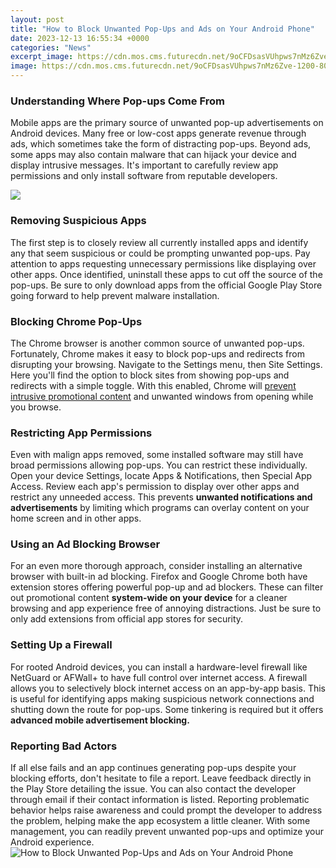 ```yaml
---
layout: post
title: "How to Block Unwanted Pop-Ups and Ads on Your Android Phone"
date: 2023-12-13 16:55:34 +0000
categories: "News"
excerpt_image: https://cdn.mos.cms.futurecdn.net/9oCFDsasVUhpws7nMz6Zve-1200-80.jpg
image: https://cdn.mos.cms.futurecdn.net/9oCFDsasVUhpws7nMz6Zve-1200-80.jpg
---
```


### Understanding Where Pop-ups Come From
Mobile apps are the primary source of unwanted pop-up advertisements on Android devices. Many free or low-cost apps generate revenue through ads, which sometimes take the form of distracting pop-ups. Beyond ads, some apps may also contain malware that can hijack your device and display intrusive messages. It's important to carefully review app permissions and only install software from reputable developers.

![](https://i.ytimg.com/vi/rjLV00f_RsQ/maxresdefault.jpg)
### Removing Suspicious Apps
The first step is to closely review all currently installed apps and identify any that seem suspicious or could be prompting unwanted pop-ups. Pay attention to apps requesting unnecessary permissions like displaying over other apps. Once identified, uninstall these apps to cut off the source of the pop-ups. Be sure to only download apps from the official Google Play Store going forward to help prevent malware installation. 
### Blocking Chrome Pop-Ups
The Chrome browser is another common source of unwanted pop-ups. Fortunately, Chrome makes it easy to block pop-ups and redirects from disrupting your browsing. Navigate to the Settings menu, then Site Settings. Here you'll find the option to block sites from showing pop-ups and redirects with a simple toggle. With this enabled, Chrome will [prevent intrusive promotional content](https://yt.io.vn/collection/alas) and unwanted windows from opening while you browse.
### Restricting App Permissions
Even with malign apps removed, some installed software may still have broad permissions allowing pop-ups. You can restrict these individually. Open your device Settings, locate Apps & Notifications, then Special App Access. Review each app's permission to display over other apps and restrict any unneeded access. This prevents **unwanted notifications and advertisements** by limiting which programs can overlay content on your home screen and in other apps. 
### Using an Ad Blocking Browser 
For an even more thorough approach, consider installing an alternative browser with built-in ad blocking. Firefox and Google Chrome both have extension stores offering powerful pop-up and ad blockers. These can filter out promotional content **system-wide on your device** for a cleaner browsing and app experience free of annoying distractions. Just be sure to only add extensions from official app stores for security.
### Setting Up a Firewall
For rooted Android devices, you can install a hardware-level firewall like NetGuard or AFWall+ to have full control over internet access. A firewall allows you to selectively block internet access on an app-by-app basis. This is useful for identifying apps making suspicious network connections and shutting down the route for pop-ups. Some tinkering is required but it offers **advanced mobile advertisement blocking.**
### Reporting Bad Actors
If all else fails and an app continues generating pop-ups despite your blocking efforts, don't hesitate to file a report. Leave feedback directly in the Play Store detailing the issue. You can also contact the developer through email if their contact information is listed. Reporting problematic behavior helps raise awareness and could prompt the developer to address the problem, helping make the app ecosystem a little cleaner. With some management, you can readily prevent unwanted pop-ups and optimize your Android experience.
![How to Block Unwanted Pop-Ups and Ads on Your Android Phone](https://cdn.mos.cms.futurecdn.net/9oCFDsasVUhpws7nMz6Zve-1200-80.jpg)